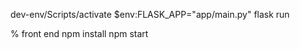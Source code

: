 <!-- back end  -->
dev-env/Scripts/activate
$env:FLASK_APP="app/main.py"
flask run



% front end
npm install
npm start